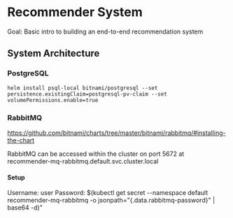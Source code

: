 # Recommender System
Goal: Basic intro to building an end-to-end recommendation system

## System Architecture
### PostgreSQL
`helm install psql-local bitnami/postgresql --set persistence.existingClaim=postgresql-pv-claim --set volumePermissions.enable=true`

### RabbitMQ
https://github.com/bitnami/charts/tree/master/bitnami/rabbitmq/#installing-the-chart

RabbitMQ can be accessed within the cluster on port 5672 at recommender-mq-rabbitmq.default.svc.cluster.local
#### Setup
Username: user
Password: $(kubectl get secret --namespace default recommender-mq-rabbitmq -o jsonpath="{.data.rabbitmq-password}" | base64 -d)"
